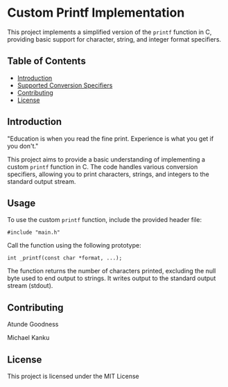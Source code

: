 # Custom Printf Implementation

This project implements a simplified version of the `printf` function in C, providing basic support for character, string, and integer format specifiers.

## Table of Contents
- [Introduction](#introduction)
- [Supported Conversion Specifiers](#supported-conversion-specifiers)
- [Contributing](#contributing)
- [License](#license)

## Introduction

"Education is when you read the fine print. Experience is what you get if you don't."

This project aims to provide a basic understanding of implementing a custom `printf` function in C. The code handles various conversion specifiers, allowing you to print characters, strings, and integers to the standard output stream.

## Usage

To use the custom `printf` function, include the provided header file:

```
#include "main.h"
```
Call the function using the following prototype:

```
int _printf(const char *format, ...);
```

The function returns the number of characters printed, excluding the null byte used to end output to strings. It writes output to the standard output stream (stdout).

## Contributing

Atunde Goodness

Michael Kanku

## License

This project is licensed under the MIT License
